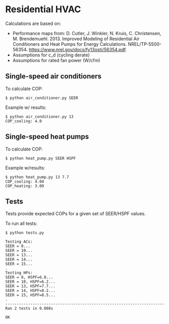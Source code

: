 # Residential HVAC

Calculations are based on:
- Performance maps from: D. Cutler, J. Winkler, N. Kruis, C. Christensen, M. Brendemuehl. 2013. Improved Modeling of Residential Air Conditioners and Heat Pumps for Energy Calculations. NREL/TP-5500-56354. https://www.nrel.gov/docs/fy13osti/56354.pdf.
- Assumptions for c_d (cycling derate)
- Assumptions for rated fan power (W/cfm)

## Single-speed air conditioners

To calculate COP:
```
$ python air_conditioner.py SEER
````

Example w/ results:
```
$ python air_conditioner.py 13
COP_cooling: 4.0
```

## Single-speed heat pumps

To calculate COP:
```
$ python heat_pump.py SEER HSPF
```

Example w/results:
```
$ python heat_pump.py 13 7.7
COP_cooling: 4.04
COP_heating: 3.09
```

## Tests

Tests provide expected COPs for a given set of SEER/HSPF values.

To run all tests:
```
$ python tests.py

Testing ACs:
SEER = 8...
SEER = 10...
SEER = 13...
SEER = 14...
SEER = 15...
.
Testing HPs:
SEER = 8, HSPF=6.0...
SEER = 10, HSPF=6.2...
SEER = 13, HSPF=7.7...
SEER = 14, HSPF=8.2...
SEER = 15, HSPF=8.5...
.
----------------------------------------------------------------------
Ran 2 tests in 0.008s

OK
```

